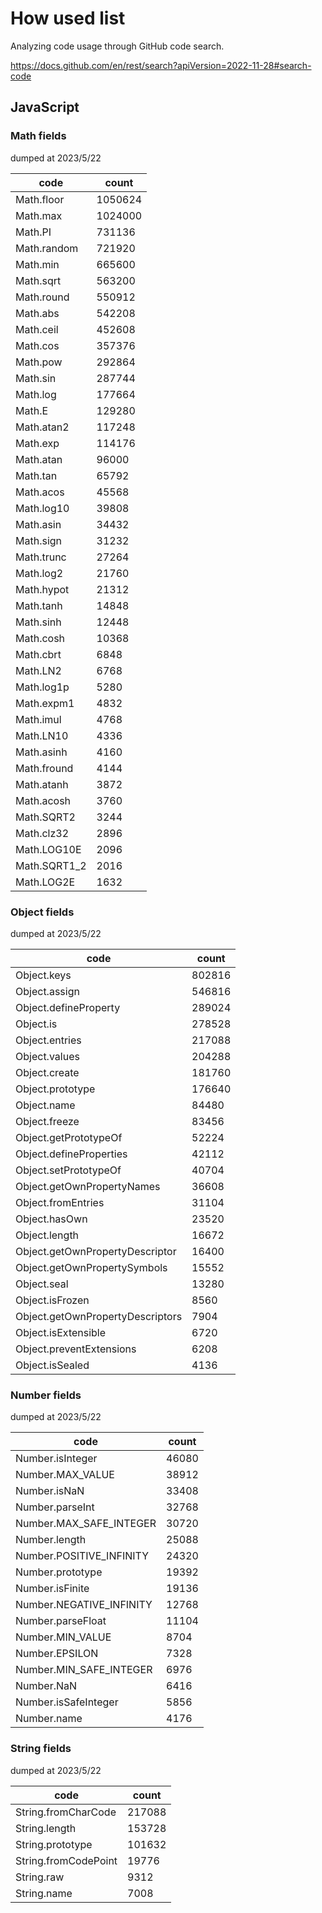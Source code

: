 # How used list

Analyzing code usage through GitHub code search.

https://docs.github.com/en/rest/search?apiVersion=2022-11-28#search-code

## JavaScript

### Math fields

dumped at 2023/5/22

| code         | count   |
| ------------ | ------- |
| Math.floor   | 1050624 |
| Math.max     | 1024000 |
| Math.PI      | 731136  |
| Math.random  | 721920  |
| Math.min     | 665600  |
| Math.sqrt    | 563200  |
| Math.round   | 550912  |
| Math.abs     | 542208  |
| Math.ceil    | 452608  |
| Math.cos     | 357376  |
| Math.pow     | 292864  |
| Math.sin     | 287744  |
| Math.log     | 177664  |
| Math.E       | 129280  |
| Math.atan2   | 117248  |
| Math.exp     | 114176  |
| Math.atan    | 96000   |
| Math.tan     | 65792   |
| Math.acos    | 45568   |
| Math.log10   | 39808   |
| Math.asin    | 34432   |
| Math.sign    | 31232   |
| Math.trunc   | 27264   |
| Math.log2    | 21760   |
| Math.hypot   | 21312   |
| Math.tanh    | 14848   |
| Math.sinh    | 12448   |
| Math.cosh    | 10368   |
| Math.cbrt    | 6848    |
| Math.LN2     | 6768    |
| Math.log1p   | 5280    |
| Math.expm1   | 4832    |
| Math.imul    | 4768    |
| Math.LN10    | 4336    |
| Math.asinh   | 4160    |
| Math.fround  | 4144    |
| Math.atanh   | 3872    |
| Math.acosh   | 3760    |
| Math.SQRT2   | 3244    |
| Math.clz32   | 2896    |
| Math.LOG10E  | 2096    |
| Math.SQRT1_2 | 2016    |
| Math.LOG2E   | 1632    |

### Object fields

dumped at 2023/5/22

| code                             | count  |
| -------------------------------- | ------ |
| Object.keys                      | 802816 |
| Object.assign                    | 546816 |
| Object.defineProperty            | 289024 |
| Object.is                        | 278528 |
| Object.entries                   | 217088 |
| Object.values                    | 204288 |
| Object.create                    | 181760 |
| Object.prototype                 | 176640 |
| Object.name                      | 84480  |
| Object.freeze                    | 83456  |
| Object.getPrototypeOf            | 52224  |
| Object.defineProperties          | 42112  |
| Object.setPrototypeOf            | 40704  |
| Object.getOwnPropertyNames       | 36608  |
| Object.fromEntries               | 31104  |
| Object.hasOwn                    | 23520  |
| Object.length                    | 16672  |
| Object.getOwnPropertyDescriptor  | 16400  |
| Object.getOwnPropertySymbols     | 15552  |
| Object.seal                      | 13280  |
| Object.isFrozen                  | 8560   |
| Object.getOwnPropertyDescriptors | 7904   |
| Object.isExtensible              | 6720   |
| Object.preventExtensions         | 6208   |
| Object.isSealed                  | 4136   |

### Number fields

dumped at 2023/5/22

| code                     | count |
| ------------------------ | ----- |
| Number.isInteger         | 46080 |
| Number.MAX_VALUE         | 38912 |
| Number.isNaN             | 33408 |
| Number.parseInt          | 32768 |
| Number.MAX_SAFE_INTEGER  | 30720 |
| Number.length            | 25088 |
| Number.POSITIVE_INFINITY | 24320 |
| Number.prototype         | 19392 |
| Number.isFinite          | 19136 |
| Number.NEGATIVE_INFINITY | 12768 |
| Number.parseFloat        | 11104 |
| Number.MIN_VALUE         | 8704  |
| Number.EPSILON           | 7328  |
| Number.MIN_SAFE_INTEGER  | 6976  |
| Number.NaN               | 6416  |
| Number.isSafeInteger     | 5856  |
| Number.name              | 4176  |

### String fields

dumped at 2023/5/22

| code                 | count  |
| -------------------- | ------ |
| String.fromCharCode  | 217088 |
| String.length        | 153728 |
| String.prototype     | 101632 |
| String.fromCodePoint | 19776  |
| String.raw           | 9312   |
| String.name          | 7008   |
